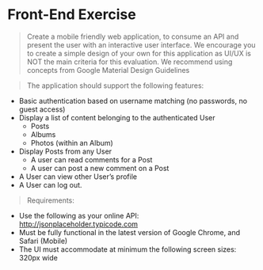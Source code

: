 # Front-End Exercise

>Create a mobile friendly web application, to consume an API and present the user with an
interactive user interface. We encourage you to create a simple design of your own for this
application as UI/UX is NOT the main criteria for this evaluation. We recommend using concepts
from Google Material Design Guidelines

>The application should support the following features:
* Basic authentication based on username matching (no passwords, no guest access)
* Display a list of content belonging to the authenticated User
    * Posts
    * Albums
    * Photos (within an Album)
* Display Posts from any User
    * A user can read comments for a Post
    * A user can post a new comment on a Post
* A User can view other User’s profile
* A User can log out.

>Requirements:

* Use the following as your online API: http://jsonplaceholder.typicode.com
* Must be fully functional in the latest version of Google Chrome, and Safari (Mobile)
* The UI must accommodate at minimum the following screen sizes: 320px wide